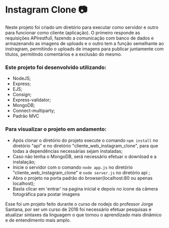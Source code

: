 # Instagram Clone :camera: 

Neste projeto foi criado um diretório para executar como servidor e outro para funcionar como cliente (aplicação). O primeiro responde as requisições APIrestfull, fazendo a comunicação com banco de dados e armazenando as imagens de uploads e o outro tem a função semelhante ao instragram, permitindo o uploads de imagens para publicar juntamente com títulos, permitindo comentários e a exclusão do mesmo.

### Este projeto foi desenvolvido utilizando:

- NodeJS;
- Express;
- EJS;
- Consign;
- Express-validator;
- MongoDB;
- Connect-multiparty;
- Padrão MVC

### Para visualizar o projeto em andamento:

- Após clonar o diretório do projeto execute o comando `npm install`  no diretório "api" e  no diretório "cliente_web_instagram_clone", para que todas a dependências necessárias sejam instaladas;
- Caso não tenha o MongoDB, será necessário efetuar o download e a instalação;
- Inicie o servidor com o comando `node app.js`  no diretório "cliente_web_instagram_clone" e `node server.js`  no diretório api ;
- Abra o projeto na porta padrão do browser(localhost:80 ou apenas localhost);
- Basta clicar em 'entrar' na pagina inicial e depois no ícone da câmera fotográfica para postar imagens  

Esse foi um projeto feito durante o curso de nodejs do professor Jorge Santana, por ser um curso de 2016 foi necessário efetuar  pesquisas e atualizar sintaxes da linguagem o que tornou o aprendizado mais dinâmico e de entendimento mais amplo.

